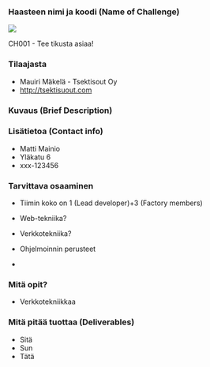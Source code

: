 ### Haasteen nimi ja koodi (Name of Challenge)

![](https://openclipart.org/image/300px/svg_to_png/221589/3D-Problem-Solution-Maze-.png&disposition=attachment)

CH001 - Tee tikusta asiaa!

### Tilaajasta

* Mauiri Mäkelä - Tsektisout Oy
* http://tsektisuout.com

### Kuvaus (Brief Description)





### Lisätietoa (Contact info)

* Matti Mainio
* Yläkatu 6
* xxx-123456

### Tarvittava osaaminen

* Tiimin koko on 1 (Lead developer)+3 (Factory members)

* Web-tekniika?
* Verkkotekniika?
* Ohjelmoinnin perusteet
* 


### Mitä opit?

* Verkkotekniikkaa


### Mitä pitää tuottaa (Deliverables)

* Sitä 
* Sun
* Tätä

